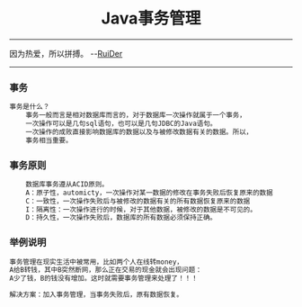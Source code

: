 # <center>Java事务管理</center>
---
因为热爱，所以拼搏。           --[RuiDer](ruider.github.io)

---

###   事务
```Java
事务是什么？
	事务一般而言是相对数据库而言的，对于数据库一次操作就属于一个事务，
	一次操作可以是几句sql语句，也可以是几句JDBC的Java语句。
	一次操作的成败直接影响数据库的数据以及与被修改数据有关的数据。所以，
	事务相当重要。

```
### 事务原则
```java
	数据库事务遵从ACID原则。
	A：原子性，automicty，一次操作对某一数据的修改在事务失败后恢复原来的数据
	C：一致性，一次操作失败后与被修改的数据有关的所有数据恢复原来的数据
	I：隔离性：一次操作进行的时候，对于其他数据，被修改的数据是不可见的。
	D：持久性，一次操作失败后，数据库的所有数据必须保持正确。
```
### 举例说明
```java
事务管理在现实生活中被常用，比如两个人在线转money，
A给B转钱，其中B突然断网，那么正在交易的现金就会出现问题：
A少了钱，B的钱没有增加。这时就需要事务管理来处理了！！！

解决方案：加入事务管理，当事务失败后，原有数据恢复。
```
